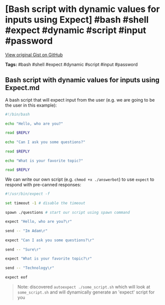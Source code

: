 # [Bash script with dynamic values for inputs using Expect] #bash #shell #expect #dynamic #script #input #password

[View original Gist on GitHub](https://gist.github.com/Integralist/3e835b07842cfab4dfd11d2047ffd7dd)

**Tags:** #bash #shell #expect #dynamic #script #input #password

## Bash script with dynamic values for inputs using Expect.md

A bash script that will expect input from the user (e.g. we are going to be the user in this example):

```bash
#!/bin/bash
 
echo "Hello, who are you?"
 
read $REPLY
 
echo "Can I ask you some questions?"
 
read $REPLY
 
echo "What is your favorite topic?"
 
read $REPLY
```

We can write our own script (e.g. `chmod +x ./answerbot`) to use `expect` to respond with pre-canned responses:

```bash
#!/usr/bin/expect -f
 
set timeout -1 # disable the timeout
 
spawn ./questions # start our script using spawn command
 
expect "Hello, who are you?\r"
 
send -- "Im Adam\r"
 
expect "Can I ask you some questions?\r"
 
send -- "Sure\r"
 
expect "What is your favorite topic?\r"
 
send -- "Technology\r"
 
expect eof
```

> Note: discovered `autoexpect ./some_script.sh` which will look at `some_script.sh` and will dynamically generate an 'expect' script for you

